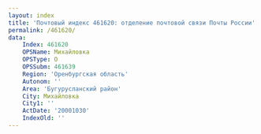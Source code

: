```yaml
---
layout: index
title: 'Почтовый индекс 461620: отделение почтовой связи Почты России'
permalink: /461620/
data:
    Index: 461620
    OPSName: Михайловка
    OPSType: О
    OPSSubm: 461639
    Region: 'Оренбургская область'
    Autonom: ''
    Area: 'Бугурусланский район'
    City: Михайловка
    City1: ''
    ActDate: '20001030'
    IndexOld: ''
---
```


